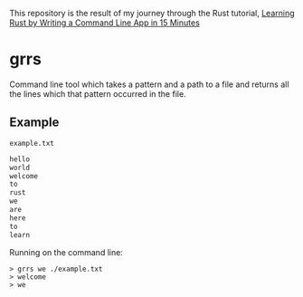This repository is the result of my journey through the Rust tutorial, [Learning Rust by Writing a Command Line App in 15 Minutes](https://rust-cli.github.io/book/tutorial/)

# grrs
Command line tool which takes a pattern and a path to a file and returns all the lines which that pattern occurred in the file.

## Example
`example.txt`
```txt
hello
world
welcome
to
rust
we
are
here
to
learn
```

Running on the command line:

```shell
> grrs we ./example.txt
> welcome
> we
```